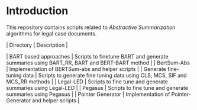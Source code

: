 # Introduction

This repository contains scripts related to *Abstractive Summarization*  algorithms for legal case documents.

| Directory | Description |

| BART based approaches | Scripts to finetune BART and generate summaries using BART_RR, BART and BERT-BART method |
| BertSum-Abs | Implementation of BERTSum-abs and helper scripts |
| Generate fine-tuning data | Scripts to generate fine tuning data using CLS, MCS, SIF and MCS_RR methods |
| Legal-LED | Scripts to fine tune and generate summaries using Legal-LED |
| Pegasus | Scripts to fine tune and generate summaries using Pegasus |
| Pointer Generator | Implementation of Pointer-Generator and helper scripts |